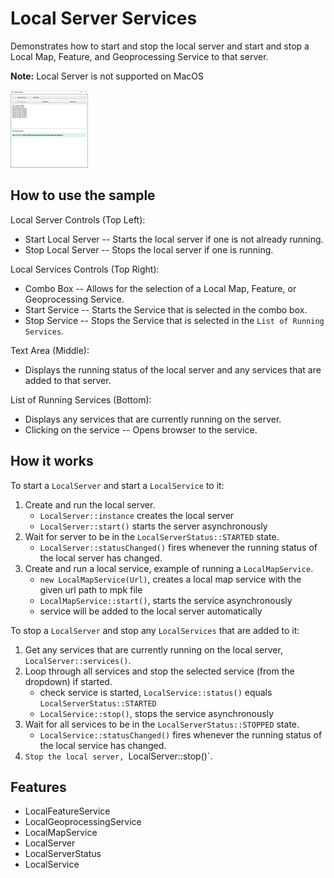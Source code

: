 # Local Server Services

Demonstrates how to start and stop the local server and start and stop a Local Map, Feature, and Geoprocessing Service to that server.

**Note:** Local Server is not supported on MacOS

![](LocalServerServices.png)

## How to use the sample

Local Server Controls (Top Left):
*   Start Local Server -- Starts the local server if one is not already running.
*   Stop Local Server --  Stops the local server if one is running.

Local Services Controls (Top Right):
*   Combo Box -- Allows for the selection of a Local Map, Feature, or Geoprocessing Service.
*   Start Service -- Starts the Service that is selected in the combo box.
*   Stop Service --  Stops the Service that is selected in the `List of Running Services`.

Text Area (Middle):
* Displays the running status of the local server and any services that are added to that server.

List of Running Services (Bottom):
*   Displays any services that are currently running on the server.
*   Clicking on the service -- Opens browser to the service.

## How it works

To start a `LocalServer` and start a `LocalService` to it:

1. Create and run the local server.
    * `LocalServer::instance` creates the local server
    * `LocalServer::start()` starts the server asynchronously
2. Wait for server to be in the  `LocalServerStatus::STARTED` state.
    * `LocalServer::statusChanged()` fires whenever the running status of the local server has changed.
3. Create and run a local service, example of running a `LocalMapService`.
    * `new LocalMapService(Url)`, creates a local map service with the given url path to mpk file
    * `LocalMapService::start()`, starts the service asynchronously
    * service will be added to the local server automatically


To stop a `LocalServer` and stop any `LocalServices` that are added to it:


1. Get any services that are currently running on the local server, `LocalServer::services()`.
2. Loop through all services and stop the selected service (from the dropdown) if started.
    * check service is started, `LocalService::status()` equals `LocalServerStatus::STARTED`
    * `LocalService::stop()`, stops the service asynchronously
3. Wait for all services to be in the `LocalServerStatus::STOPPED` state.
    * `LocalService::statusChanged()` fires whenever the running status of the local service has changed.
4. `Stop the local server, `LocalServer::stop()`.


## Features


* LocalFeatureService
* LocalGeoprocessingService
* LocalMapService
* LocalServer
* LocalServerStatus
* LocalService
